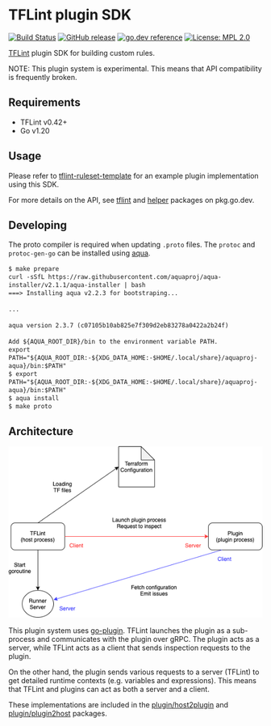 # TFLint plugin SDK
[![Build Status](https://github.com/terraform-linters/tflint-plugin-sdk/workflows/build/badge.svg?branch=master)](https://github.com/terraform-linters/tflint-plugin-sdk/actions)
[![GitHub release](https://img.shields.io/github/release/terraform-linters/tflint-plugin-sdk.svg)](https://github.com/terraform-linters/tflint-plugin-sdk/releases/latest)
[![go.dev reference](https://img.shields.io/badge/go.dev-reference-007d9c?logo=go&logoColor=white)](https://pkg.go.dev/github.com/terraform-linters/tflint-plugin-sdk)
[![License: MPL 2.0](https://img.shields.io/badge/License-MPL%202.0-blue.svg)](LICENSE)

[TFLint](https://github.com/terraform-linters/tflint) plugin SDK for building custom rules.

NOTE: This plugin system is experimental. This means that API compatibility is frequently broken.

## Requirements

- TFLint v0.42+
- Go v1.20

## Usage

Please refer to [tflint-ruleset-template](https://github.com/terraform-linters/tflint-ruleset-template) for an example plugin implementation using this SDK.

For more details on the API, see [tflint](https://pkg.go.dev/github.com/terraform-linters/tflint-plugin-sdk/tflint) and [helper](https://pkg.go.dev/github.com/terraform-linters/tflint-plugin-sdk/helper) packages on pkg.go.dev.

## Developing

The proto compiler is required when updating `.proto` files. The `protoc` and `protoc-gen-go` can be installed using [aqua](https://github.com/aquaproj/aqua).

```console
$ make prepare
curl -sSfL https://raw.githubusercontent.com/aquaproj/aqua-installer/v2.1.1/aqua-installer | bash
===> Installing aqua v2.2.3 for bootstraping...

...

aqua version 2.3.7 (c07105b10ab825e7f309d2eb83278a0422a2b24f)

Add ${AQUA_ROOT_DIR}/bin to the environment variable PATH.
export PATH="${AQUA_ROOT_DIR:-${XDG_DATA_HOME:-$HOME/.local/share}/aquaproj-aqua}/bin:$PATH"
$ export PATH="${AQUA_ROOT_DIR:-${XDG_DATA_HOME:-$HOME/.local/share}/aquaproj-aqua}/bin:$PATH"
$ aqua install
$ make proto
```

## Architecture

![architecture](architecture.png)

This plugin system uses [go-plugin](https://github.com/hashicorp/go-plugin). TFLint launches the plugin as a sub-process and communicates with the plugin over gRPC. The plugin acts as a server, while TFLint acts as a client that sends inspection requests to the plugin.

On the other hand, the plugin sends various requests to a server (TFLint) to get detailed runtime contexts (e.g. variables and expressions). This means that TFLint and plugins can act as both a server and a client.

These implementations are included in the [plugin/host2plugin](https://pkg.go.dev/github.com/terraform-linters/tflint-plugin-sdk/plugin/host2plugin) and [plugin/plugin2host](https://pkg.go.dev/github.com/terraform-linters/tflint-plugin-sdk/plugin/plugin2host) packages.

